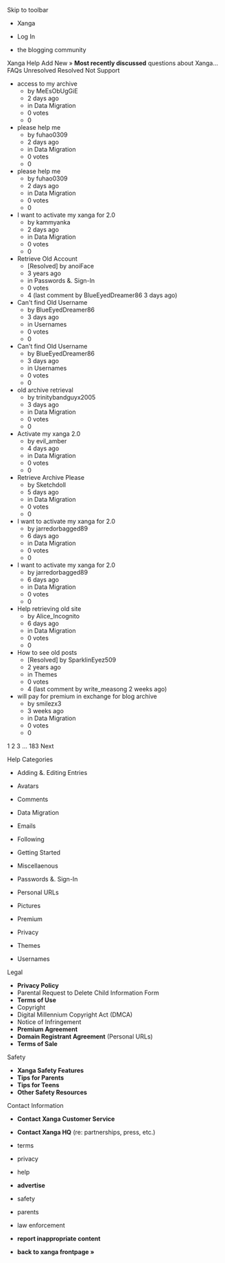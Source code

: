 Skip to toolbar

*   Xanga

*   Log In

*   the blogging community

Xanga Help Add New » **Most recently discussed** questions about Xanga… FAQs Unresolved Resolved Not Support

*   access to my archive
    *   by MeEsObUgGiE
    *   2 days ago
    *   in Data Migration
    *   0 votes
    *   0
*   please help me
    *   by fuhao0309
    *   2 days ago
    *   in Data Migration
    *   0 votes
    *   0
*   please help me
    *   by fuhao0309
    *   2 days ago
    *   in Data Migration
    *   0 votes
    *   0
*   I want to activate my xanga for 2.0
    *   by kammyanka
    *   2 days ago
    *   in Data Migration
    *   0 votes
    *   0
*   Retrieve Old Account
    *   \[Resolved\] by anoiFace
    *   3 years ago
    *   in Passwords &. Sign-In
    *   0 votes
    *   4 (last comment by BlueEyedDreamer86 3 days ago)
*   Can't find Old Username
    *   by BlueEyedDreamer86
    *   3 days ago
    *   in Usernames
    *   0 votes
    *   0
*   Can't find Old Username
    *   by BlueEyedDreamer86
    *   3 days ago
    *   in Usernames
    *   0 votes
    *   0
*   old archive retrieval
    *   by trinitybandguyx2005
    *   3 days ago
    *   in Data Migration
    *   0 votes
    *   0
*   Activate my xanga 2.0
    *   by evil\_amber
    *   4 days ago
    *   in Data Migration
    *   0 votes
    *   0
*   Retrieve Archive Please
    *   by Sketchdoll
    *   5 days ago
    *   in Data Migration
    *   0 votes
    *   0
*   I want to activate my xanga for 2.0
    *   by jarredorbagged89
    *   6 days ago
    *   in Data Migration
    *   0 votes
    *   0
*   I want to activate my xanga for 2.0
    *   by jarredorbagged89
    *   6 days ago
    *   in Data Migration
    *   0 votes
    *   0
*   Help retrieving old site
    *   by Alice\_Incognito
    *   6 days ago
    *   in Data Migration
    *   0 votes
    *   0
*   How to see old posts
    *   \[Resolved\] by SparklinEyez509
    *   2 years ago
    *   in Themes
    *   0 votes
    *   4 (last comment by write\_measong 2 weeks ago)
*   will pay for premium in exchange for blog archive
    *   by smilezx3
    *   3 weeks ago
    *   in Data Migration
    *   0 votes
    *   0

1 2 3 ... 183 Next

Help Categories

*   Adding &. Editing Entries
*   Avatars
*   Comments
*   Data Migration
*   Emails
*   Following
*   Getting Started
*   Miscellaenous

*   Passwords &. Sign-In
*   Personal URLs
*   Pictures
*   Premium
*   Privacy
*   Themes
*   Usernames

Legal

*   **Privacy Policy**
*   Parental Request to Delete Child Information Form
*   **Terms of Use**
*   Copyright
*   Digital Millennium Copyright Act (DMCA)
*   Notice of Infringement
*   **Premium Agreement**
*   **Domain Registrant Agreement** (Personal URLs)
*   **Terms of Sale**

Safety

*   **Xanga Safety Features**
*   **Tips for Parents**
*   **Tips for Teens**
*   **Other Safety Resources**

Contact Information

*   **Contact Xanga Customer Service**
*   **Contact Xanga HQ** (re: partnerships, press, etc.)

*   terms
*   privacy
*   help
*   **advertise**

*   safety
*   parents
*   law enforcement
*   **report inappropriate content**

*   **back to xanga frontpage »**